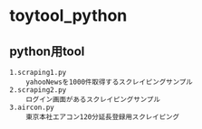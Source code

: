 # toytool_python

## python用tool

    1.scraping1.py
        yahooNewsを1000件取得するスクレイピングサンプル
    2.scraping2.py
        ログイン画面があるスクレイピングサンプル
    3.aircon.py
        東京本社エアコン120分延長登録用スクレイピング
